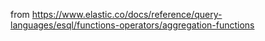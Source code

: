 from https://www.elastic.co/docs/reference/query-languages/esql/functions-operators/aggregation-functions